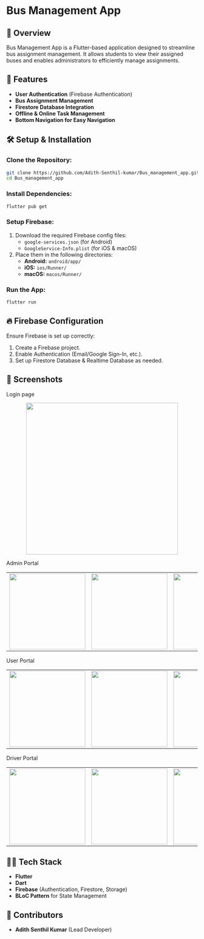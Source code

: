 # Bus Management App

## 🚀 Overview
Bus Management App is a Flutter-based application designed to streamline bus assignment management. It allows students to view their assigned buses and enables administrators to efficiently manage assignments.

## 📌 Features
- **User Authentication** (Firebase Authentication)
- **Bus Assignment Management**
- **Firestore Database Integration**
- **Offline & Online Task Management**
- **Bottom Navigation for Easy Navigation**

## 🛠️ Setup & Installation

### Clone the Repository:
```sh
git clone https://github.com/Adith-Senthil-kumar/Bus_management_app.git
cd Bus_management_app
```

### Install Dependencies:
```sh
flutter pub get
```

### Setup Firebase:
1. Download the required Firebase config files:
   - `google-services.json` (for Android)
   - `GoogleService-Info.plist` (for iOS & macOS)
2. Place them in the following directories:
   - **Android:** `android/app/`
   - **iOS:** `ios/Runner/`
   - **macOS:** `macos/Runner/`

### Run the App:
```sh
flutter run
```

## 🔥 Firebase Configuration
Ensure Firebase is set up correctly:
1. Create a Firebase project.
2. Enable Authentication (Email/Google Sign-In, etc.).
3. Set up Firestore Database & Realtime Database as needed.

## 📸 Screenshots

Login page 

<div align="center">
  <img src="assets/1.jpg" width="400"/>
</div>  

Admin Portal
<div align="center">
  <table>
    <tr>
      <td><img src="assets/2.jpg" width="200"/></td>
      <td><img src="assets/3.jpg" width="200"/></td>
      <td><img src="assets/4.jpg" width="200"/></td>
      <td><img src="assets/5.jpg" width="200"/></td>
    </tr>
  </table>
</div>  

User Portal
<div align="center">
  <table>
    <tr>
      <td><img src="assets/s1.jpg" width="200"/></td>
      <td><img src="assets/s2.jpg" width="200"/></td>
      <td><img src="assets/s3.jpg" width="200"/></td>
      <td><img src="assets/s4.jpg" width="200"/></td>
    </tr>
  </table>
</div>  

Driver Portal
<div align="center">
  <table>
    <tr>
      <td><img src="assets/d1.jpg" width="200"/></td>
      <td><img src="assets/d2.jpg" width="200"/></td>
      <td><img src="assets/d3.jpg" width="200"/></td>
      <td><img src="assets/d4.jpg" width="200"/></td>
    </tr>
  </table>
</div>  



## 👨‍💻 Tech Stack
- **Flutter**
- **Dart**
- **Firebase** (Authentication, Firestore, Storage)
- **BLoC Pattern** for State Management

## 🙌 Contributors
- **Adith Senthil Kumar** (Lead Developer)


